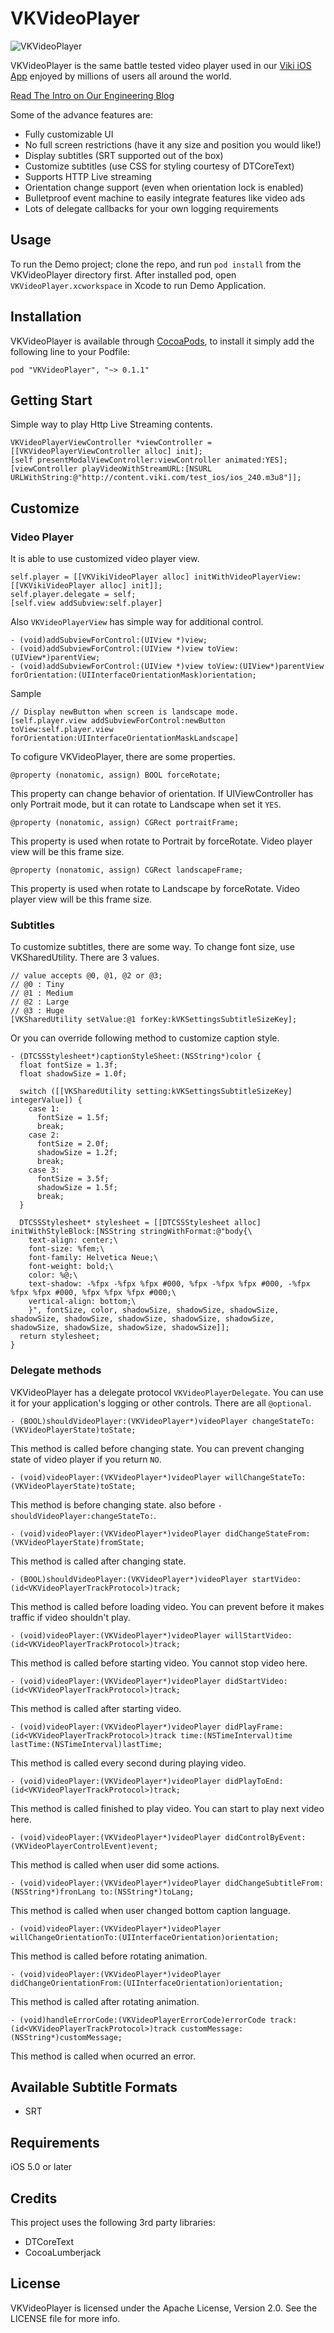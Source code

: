 # VKVideoPlayer

![VKVideoPlayer](http://engineering.viki.com/images/blog/video_player_running_man.jpg)

VKVideoPlayer is the same battle tested video player used in our [Viki iOS App](https://itunes.apple.com/app/id445553058?mt=8&&referrer=click%3Dda6fe9d2-66b5-4f5e-a45e-8aa1eb02b82b) enjoyed by millions of users all around the world.

[Read The Intro on Our Engineering Blog](http://engineering.viki.com/blog/2014/a-full-featured-custom-video-player-for-ios-vkvideoplayer/)

Some of the  advance features are:
- Fully customizable UI
- No full screen restrictions (have it any size and position you would like!)
- Display subtitles (SRT supported out of the box)
- Customize subtitles (use CSS for styling courtesy of DTCoreText)
- Supports HTTP Live streaming
- Orientation change support (even when orientation lock is enabled)
- Bulletproof event machine to easily integrate features like video ads
- Lots of delegate callbacks for your own logging requirements

## Usage

To run the Demo project; clone the repo, and run `pod install` from the VKVideoPlayer directory first.
After installed pod, open `VKVideoPlayer.xcworkspace` in Xcode to run Demo Application.

## Installation

VKVideoPlayer is available through [CocoaPods](http://cocoapods.org), to install
it simply add the following line to your Podfile:

    pod "VKVideoPlayer", "~> 0.1.1"

## Getting Start
Simple way to play Http Live Streaming contents.

    VKVideoPlayerViewController *viewController = [[VKVideoPlayerViewController alloc] init];
    [self presentModalViewController:viewController animated:YES];
    [viewController playVideoWithStreamURL:[NSURL URLWithString:@"http://content.viki.com/test_ios/ios_240.m3u8"]];

## Customize
### Video Player
It is able to use customized video player view.

    self.player = [[VKVikiVideoPlayer alloc] initWithVideoPlayerView:[[VKVikiVideoPlayer alloc] init]];
    self.player.delegate = self;
    [self.view addSubview:self.player]

Also `VKVideoPlayerView` has simple way for additional control.

    - (void)addSubviewForControl:(UIView *)view;
    - (void)addSubviewForControl:(UIView *)view toView:(UIView*)parentView;
    - (void)addSubviewForControl:(UIView *)view toView:(UIView*)parentView forOrientation:(UIInterfaceOrientationMask)orientation;

Sample

    // Display newButton when screen is landscape mode.
    [self.player.view addSubviewForControl:newButton toView:self.player.view forOrientation:UIInterfaceOrientationMaskLandscape]



To cofigure VKVideoPlayer, there are some properties.

    @property (nonatomic, assign) BOOL forceRotate;
This property can change behavior of orientation. If UIViewController has only Portrait mode, but it can rotate to Landscape when set it `YES`.

    @property (nonatomic, assign) CGRect portraitFrame;
This property is used when rotate to Portrait by forceRotate. Video player view will be this frame size.

    @property (nonatomic, assign) CGRect landscapeFrame;
This property is used when rotate to Landscape by forceRotate. Video player view will be this frame size.

### Subtitles
To customize subtitles, there are some way.
To change font size, use VKSharedUtility. There are 3 values.

    // value accepts @0, @1, @2 or @3;
    // @0 : Tiny
    // @1 : Medium
    // @2 : Large
    // @3 : Huge
    [VKSharedUtility setValue:@1 forKey:kVKSettingsSubtitleSizeKey];

Or you can override following method to customize caption style.

    - (DTCSSStylesheet*)captionStyleSheet:(NSString*)color {
      float fontSize = 1.3f;
      float shadowSize = 1.0f;

      switch ([[VKSharedUtility setting:kVKSettingsSubtitleSizeKey] integerValue]) {
        case 1:
          fontSize = 1.5f;
          break;
        case 2:
          fontSize = 2.0f;
          shadowSize = 1.2f;
          break;
        case 3:
          fontSize = 3.5f;
          shadowSize = 1.5f;
          break;
      }

      DTCSSStylesheet* stylesheet = [[DTCSSStylesheet alloc] initWithStyleBlock:[NSString stringWithFormat:@"body{\
        text-align: center;\
        font-size: %fem;\
        font-family: Helvetica Neue;\
        font-weight: bold;\
        color: %@;\
        text-shadow: -%fpx -%fpx %fpx #000, %fpx -%fpx %fpx #000, -%fpx %fpx %fpx #000, %fpx %fpx %fpx #000;\
        vertical-align: bottom;\
        }", fontSize, color, shadowSize, shadowSize, shadowSize, shadowSize, shadowSize, shadowSize, shadowSize, shadowSize, shadowSize, shadowSize, shadowSize, shadowSize]];
      return stylesheet;
    }


### Delegate methods
VKVideoPlayer has a delegate protocol `VKVideoPlayerDelegate`.
You can use it for your application's logging or other controls.
There are all `@optional`.

    - (BOOL)shouldVideoPlayer:(VKVideoPlayer*)videoPlayer changeStateTo:(VKVideoPlayerState)toState;
This method is called before changing state. You can prevent changing state of video player if you return `NO`.

    - (void)videoPlayer:(VKVideoPlayer*)videoPlayer willChangeStateTo:(VKVideoPlayerState)toState;
This method is before changing state. also before `-shouldVideoPlayer:changeStateTo:`.

    - (void)videoPlayer:(VKVideoPlayer*)videoPlayer didChangeStateFrom:(VKVideoPlayerState)fromState;
This method is called after changing state.

    - (BOOL)shouldVideoPlayer:(VKVideoPlayer*)videoPlayer startVideo:(id<VKVideoPlayerTrackProtocol>)track;
This method is called before loading video. You can prevent before it makes traffic if video shouldn't play.

    - (void)videoPlayer:(VKVideoPlayer*)videoPlayer willStartVideo:(id<VKVideoPlayerTrackProtocol>)track;
This method is called before starting video. You cannot stop video here.

    - (void)videoPlayer:(VKVideoPlayer*)videoPlayer didStartVideo:(id<VKVideoPlayerTrackProtocol>)track;
This method is called after starting video.

    - (void)videoPlayer:(VKVideoPlayer*)videoPlayer didPlayFrame:(id<VKVideoPlayerTrackProtocol>)track time:(NSTimeInterval)time lastTime:(NSTimeInterval)lastTime;
This method is called every second during playing video.

    - (void)videoPlayer:(VKVideoPlayer*)videoPlayer didPlayToEnd:(id<VKVideoPlayerTrackProtocol>)track;
This method is called finished to play video. You can start to play next video here.

    - (void)videoPlayer:(VKVideoPlayer*)videoPlayer didControlByEvent:(VKVideoPlayerControlEvent)event;
This method is called when user did some actions.

    - (void)videoPlayer:(VKVideoPlayer*)videoPlayer didChangeSubtitleFrom:(NSString*)fronLang to:(NSString*)toLang;
This method is called when user changed bottom caption language.

    - (void)videoPlayer:(VKVideoPlayer*)videoPlayer willChangeOrientationTo:(UIInterfaceOrientation)orientation;
This method is called before rotating animation.

    - (void)videoPlayer:(VKVideoPlayer*)videoPlayer didChangeOrientationFrom:(UIInterfaceOrientation)orientation;
This method is called after rotating animation.

    - (void)handleErrorCode:(VKVideoPlayerErrorCode)errorCode track:(id<VKVideoPlayerTrackProtocol>)track customMessage:(NSString*)customMessage;
This method is called when ocurred an error.


## Available Subtitle Formats
- SRT

## Requirements

iOS 5.0 or later

## Credits

This project uses the following 3rd party libraries:

- DTCoreText
- CocoaLumberjack

## License

VKVideoPlayer is licensed under the Apache License, Version 2.0. See the LICENSE file for more info.
